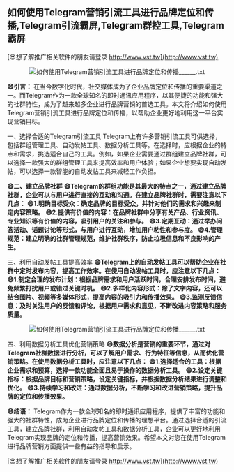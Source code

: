 ## **如何使用Telegram营销引流工具进行品牌定位和传播,Telegram引流霸屏,Telegram群控工具,Telegram霸屏**

[😍想了解推广相关软件的朋友请登录 http://www.vst.tw](http://www.vst.tw)

 <center><img src="https://vst.tw/MP4/tuiguang/png/5.png" alt="如何使用Telegram营销引流工具进行品牌定位和传播______.txt"></center>

**😄引言：**
在当今数字化时代，社交媒体成为了企业品牌定位和传播的重要渠道之一。而Telegram作为一款全球知名的即时通讯应用程序，以其便捷的功能和强大的社群特性，成为了越来越多企业进行品牌营销的首选工具。本文将介绍如何使用Telegram营销引流工具进行品牌定位和传播，以帮助企业更好地利用这一平台实现营销目标。

一、选择合适的Telegram引流工具
Telegram上有许多营销引流工具可供选择，包括群组管理工具、自动发帖工具、数据分析工具等。在选择时，应根据企业的特点和需求，挑选适合自己的工具。例如，如果企业需要通过群组建立品牌社群，可以选择一款强大的群组管理工具来提高效率和用户体验；如果企业想要实现自动发帖，可以选择一款智能的自动发帖工具来减轻工作负担。

**😄二、建立品牌社群**
**😄Telegram的群组功能是其最大的特点之一，通过建立品牌社群，企业可以与用户进行直接的互动和沟通。在建立品牌社群时，需要注意以下几点：**
**😄1.明确目标受众：确定品牌的目标受众，并针对他们的需求和兴趣来制定内容策略。**
**😄2.提供有价值的内容：在品牌社群中分享有关产品、行业资讯、专业知识等有价值的内容，吸引用户的关注和参与。**
**😄3.定期互动：通过举办问答活动、话题讨论等形式，与用户进行互动，增加用户粘性和参与度。**
**😄4.管理规范：建立明确的社群管理规范，维护社群秩序，防止垃圾信息和不良影响的产生。**

三、利用自动发帖工具提高效率
**😄Telegram上的自动发帖工具可以帮助企业在社群中定时发布内容，提高工作效率。在使用自动发帖工具时，应注意以下几点：**
**😄1.制定合理的发布计划：根据品牌需求和用户活跃时间，合理安排发布时间，避免频繁打扰用户或错过关键时机。**
**😄2.多样化内容形式：除了文字内容，还可以结合图片、视频等多媒体形式，提高内容的吸引力和传播效果。**
**😄3.监测反馈信息：及时关注用户的反馈和评论，根据用户需求和意见，不断改进内容策略和服务质量。**

 <center><img src="https://vst.tw/MP4/tuiguang/png/4.png" alt="如何使用Telegram营销引流工具进行品牌定位和传播______.txt"></center>

四、利用数据分析工具优化营销策略
**😄数据分析是营销的重要环节，通过对Telegram社群数据进行分析，可以了解用户需求、行为特征等信息，从而优化营销策略。在使用数据分析工具时，应注意以下几点：**
**😄1.选择适合的工具：根据企业需求和预算，选择一款功能全面且易于操作的数据分析工具。**
**😄2.设定关键指标：根据品牌目标和营销策略，设定关键指标，并根据数据分析结果进行调整和优化。**
**😄3.持续学习和改进：通过数据分析，不断学习和改进营销策略，提升品牌的定位和传播效果。**

**😄结语：**
Telegram作为一款全球知名的即时通讯应用程序，提供了丰富的功能和强大的社群特性，成为企业进行品牌定位和传播的理想平台。通过选择合适的引流工具，建立品牌社群，利用自动发帖工具和数据分析工具，企业可以更好地利用Telegram实现品牌的定位和传播，提高营销效果。希望本文对您在使用Telegram进行品牌营销方面提供一些有益的指导和启示。

[😍想了解推广相关软件的朋友请登录 http://www.vst.tw](http://www.vst.tw)



